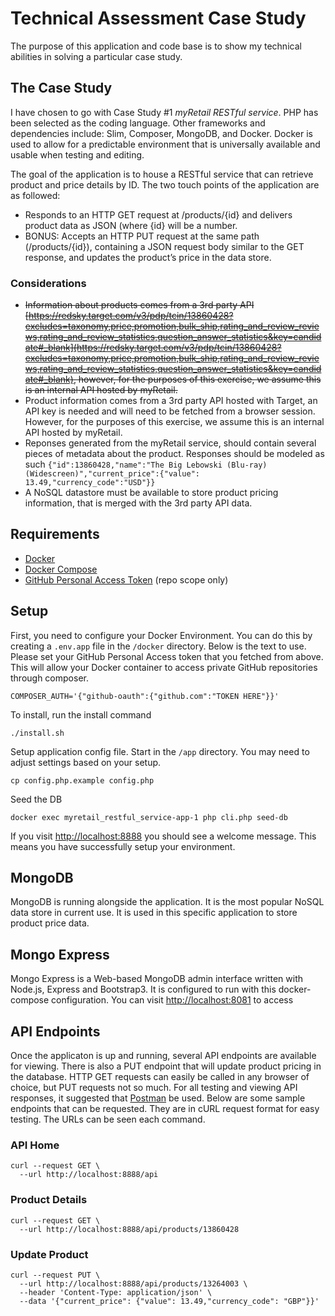 # Technical Assessment Case Study

The purpose of this application and code base is to show my technical abilities in solving a particular case study.

## The Case Study

I have chosen to go with Case Study #1 _myRetail RESTful service_. PHP has been selected as the coding language. Other frameworks and dependencies include: Slim, Composer, MongoDB, and Docker. Docker is used to allow for a predictable environment that is universally available and usable when testing and editing.

The goal of the application is to house a RESTful service that can retrieve product and price details by ID. The two touch points of the application are as followed:
* Responds to an HTTP GET request at /products/{id} and delivers product data as JSON (where {id} will be a number. 
* BONUS: Accepts an HTTP PUT request at the same path (/products/{id}), containing a JSON request body similar to the GET response, and updates the product’s price in the data store.

### Considerations
* ~~Information about products comes from a 3rd party API [https://redsky.target.com/v3/pdp/tcin/13860428?excludes=taxonomy,price,promotion,bulk_ship,rating_and_review_reviews,rating_and_review_statistics,question_answer_statistics&key=candidate#_blank](https://redsky.target.com/v3/pdp/tcin/13860428?excludes=taxonomy,price,promotion,bulk_ship,rating_and_review_reviews,rating_and_review_statistics,question_answer_statistics&key=candidate#_blank), however, for the purposes of this exercise, we assume this is an internal API hosted by myRetail.~~
* Product information comes from a 3rd party API hosted with Target, an API key is needed and will need to be fetched from a browser session. However, for the purposes of this exercise, we assume this is an internal API hosted by myRetail.
* Reponses generated from the myRetail service, should contain several pieces of metadata about the product. Responses should be modeled as such `{"id":13860428,"name":"The Big Lebowski (Blu-ray) (Widescreen)","current_price":{"value": 13.49,"currency_code":"USD"}}`
* A NoSQL datastore must be available to store product pricing information, that is merged with the 3rd party API data.

## Requirements

* [Docker](https://docs.docker.com/get-docker/)
* [Docker Compose](https://docs.docker.com/compose/install/)
* [GitHub Personal Access Token](https://github.com/settings/tokens) (repo scope only)

## Setup

First, you need to configure your Docker Environment. You can do this by creating a `.env.app` file in the `/docker` directory. Below is the text to use. Please set your GitHub Personal Access token that you fetched from above. This will allow your Docker container to access private GitHub repositories through composer.
```
COMPOSER_AUTH='{"github-oauth":{"github.com":"TOKEN HERE"}}'
```

To install, run the install command
```
./install.sh
```

Setup application config file. Start in the `/app` directory. You may need to adjust settings based on your setup.
```
cp config.php.example config.php
```

Seed the DB
```
docker exec myretail_restful_service-app-1 php cli.php seed-db
```



If you visit [http://localhost:8888](http://localhost:8888) you should see a welcome message. This means you have successfully setup your environment.

## MongoDB
MongoDB is running alongside the application. It is the most popular NoSQL data store in current use. It is used in this specific application to store product price data.

## Mongo Express
Mongo Express is a Web-based MongoDB admin interface written with Node.js, Express and Bootstrap3. It is configured to run with this docker-compose configuration. You can visit [http://localhost:8081](http://localhost:8081) to access

## API Endpoints
Once the applicaton is up and running, several API endpoints are available for viewing. There is also a PUT endpoint that will update product pricing in the database. HTTP GET requests can easily be called in any browser of choice, but PUT requests not so much. For all testing and viewing API responses, it suggested that [Postman](https://www.postman.com/) be used. Below are some sample endpoints that can be requested. They are in cURL request format for easy testing. The URLs can be seen each command.

### API Home
```
curl --request GET \
  --url http://localhost:8888/api
```

### Product Details
```
curl --request GET \
  --url http://localhost:8888/api/products/13860428
```

### Update Product
```
curl --request PUT \
  --url http://localhost:8888/api/products/13264003 \
  --header 'Content-Type: application/json' \
  --data '{"current_price": {"value": 13.49,"currency_code": "GBP"}}'
```